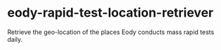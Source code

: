 # eody-rapid-test-location-retriever
Retrieve the geo-location of the places Eody conducts mass rapid tests daily.
